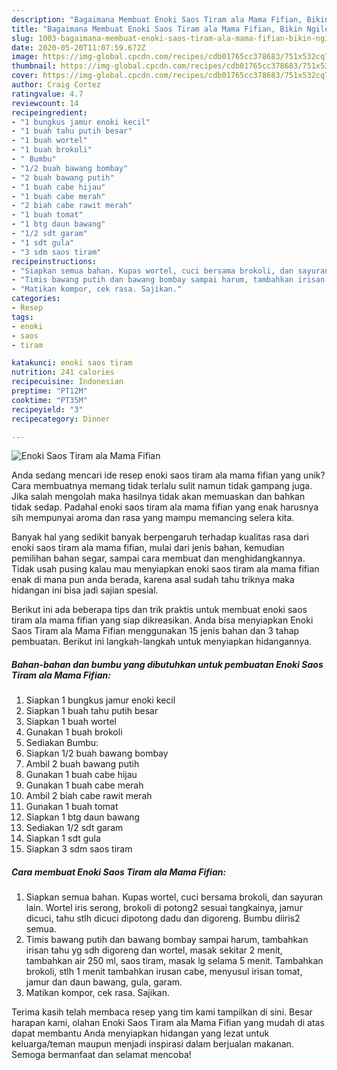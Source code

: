 ```yaml
---
description: "Bagaimana Membuat Enoki Saos Tiram ala Mama Fifian, Bikin Ngiler"
title: "Bagaimana Membuat Enoki Saos Tiram ala Mama Fifian, Bikin Ngiler"
slug: 1003-bagaimana-membuat-enoki-saos-tiram-ala-mama-fifian-bikin-ngiler
date: 2020-05-20T11:07:59.672Z
image: https://img-global.cpcdn.com/recipes/cdb01765cc378683/751x532cq70/enoki-saos-tiram-ala-mama-fifian-foto-resep-utama.jpg
thumbnail: https://img-global.cpcdn.com/recipes/cdb01765cc378683/751x532cq70/enoki-saos-tiram-ala-mama-fifian-foto-resep-utama.jpg
cover: https://img-global.cpcdn.com/recipes/cdb01765cc378683/751x532cq70/enoki-saos-tiram-ala-mama-fifian-foto-resep-utama.jpg
author: Craig Cortez
ratingvalue: 4.7
reviewcount: 14
recipeingredient:
- "1 bungkus jamur enoki kecil"
- "1 buah tahu putih besar"
- "1 buah wortel"
- "1 buah brokoli"
- " Bumbu"
- "1/2 buah bawang bombay"
- "2 buah bawang putih"
- "1 buah cabe hijau"
- "1 buah cabe merah"
- "2 biah cabe rawit merah"
- "1 buah tomat"
- "1 btg daun bawang"
- "1/2 sdt garam"
- "1 sdt gula"
- "3 sdm saos tiram"
recipeinstructions:
- "Siapkan semua bahan. Kupas wortel, cuci bersama brokoli, dan sayuran lain. Wortel iris serong, brokoli di potong2 sesuai tangkainya, jamur dicuci, tahu stlh dicuci dipotong dadu dan digoreng. Bumbu diiris2 semua."
- "Timis bawang putih dan bawang bombay sampai harum, tambahkan irisan tahu yg sdh digoreng dan wortel, masak sekitar 2 menit, tambahkan air 250 ml, saos tiram, masak lg selama 5 menit. Tambahkan brokoli, stlh 1 menit tambahkan irusan cabe, menyusul irisan tomat, jamur dan daun bawang, gula, garam."
- "Matikan kompor, cek rasa. Sajikan."
categories:
- Resep
tags:
- enoki
- saos
- tiram

katakunci: enoki saos tiram 
nutrition: 241 calories
recipecuisine: Indonesian
preptime: "PT12M"
cooktime: "PT35M"
recipeyield: "3"
recipecategory: Dinner

---
```



![Enoki Saos Tiram ala Mama Fifian](https://img-global.cpcdn.com/recipes/cdb01765cc378683/751x532cq70/enoki-saos-tiram-ala-mama-fifian-foto-resep-utama.jpg)

Anda sedang mencari ide resep enoki saos tiram ala mama fifian yang unik? Cara membuatnya memang tidak terlalu sulit namun tidak gampang juga. Jika salah mengolah maka hasilnya tidak akan memuaskan dan bahkan tidak sedap. Padahal enoki saos tiram ala mama fifian yang enak harusnya sih mempunyai aroma dan rasa yang mampu memancing selera kita.

Banyak hal yang sedikit banyak berpengaruh terhadap kualitas rasa dari enoki saos tiram ala mama fifian, mulai dari jenis bahan, kemudian pemilihan bahan segar, sampai cara membuat dan menghidangkannya. Tidak usah pusing kalau mau menyiapkan enoki saos tiram ala mama fifian enak di mana pun anda berada, karena asal sudah tahu triknya maka hidangan ini bisa jadi sajian spesial.




Berikut ini ada beberapa tips dan trik praktis untuk membuat enoki saos tiram ala mama fifian yang siap dikreasikan. Anda bisa menyiapkan Enoki Saos Tiram ala Mama Fifian menggunakan 15 jenis bahan dan 3 tahap pembuatan. Berikut ini langkah-langkah untuk menyiapkan hidangannya.

<!--inarticleads1-->

##### Bahan-bahan dan bumbu yang dibutuhkan untuk pembuatan Enoki Saos Tiram ala Mama Fifian:

1. Siapkan 1 bungkus jamur enoki kecil
1. Siapkan 1 buah tahu putih besar
1. Siapkan 1 buah wortel
1. Gunakan 1 buah brokoli
1. Sediakan  Bumbu:
1. Siapkan 1/2 buah bawang bombay
1. Ambil 2 buah bawang putih
1. Gunakan 1 buah cabe hijau
1. Gunakan 1 buah cabe merah
1. Ambil 2 biah cabe rawit merah
1. Gunakan 1 buah tomat
1. Siapkan 1 btg daun bawang
1. Sediakan 1/2 sdt garam
1. Siapkan 1 sdt gula
1. Siapkan 3 sdm saos tiram




<!--inarticleads2-->

##### Cara membuat Enoki Saos Tiram ala Mama Fifian:

1. Siapkan semua bahan. Kupas wortel, cuci bersama brokoli, dan sayuran lain. Wortel iris serong, brokoli di potong2 sesuai tangkainya, jamur dicuci, tahu stlh dicuci dipotong dadu dan digoreng. Bumbu diiris2 semua.
1. Timis bawang putih dan bawang bombay sampai harum, tambahkan irisan tahu yg sdh digoreng dan wortel, masak sekitar 2 menit, tambahkan air 250 ml, saos tiram, masak lg selama 5 menit. Tambahkan brokoli, stlh 1 menit tambahkan irusan cabe, menyusul irisan tomat, jamur dan daun bawang, gula, garam.
1. Matikan kompor, cek rasa. Sajikan.




Terima kasih telah membaca resep yang tim kami tampilkan di sini. Besar harapan kami, olahan Enoki Saos Tiram ala Mama Fifian yang mudah di atas dapat membantu Anda menyiapkan hidangan yang lezat untuk keluarga/teman maupun menjadi inspirasi dalam berjualan makanan. Semoga bermanfaat dan selamat mencoba!
